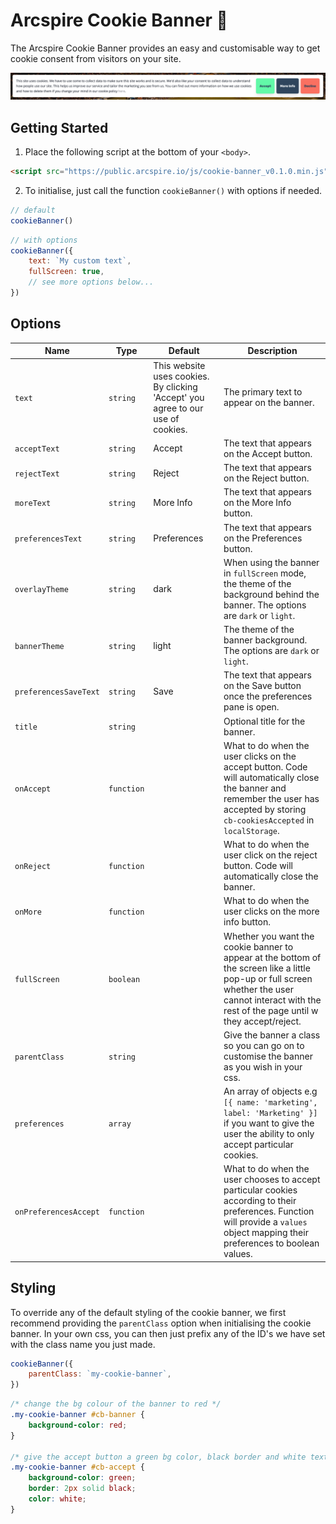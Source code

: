 # Arcspire Cookie Banner 🍪

The Arcspire Cookie Banner provides an easy and customisable way to get cookie consent from visitors on your site.

![/example.png](./example.png)

## Getting Started

1. Place the following script at the bottom of your `<body>`.

```html
<script src="https://public.arcspire.io/js/cookie-banner_v0.1.0.min.js"></script>
```

2. To initialise, just call the function `cookieBanner()` with options if needed.

```js
// default
cookieBanner()
```

```js
// with options
cookieBanner({
    text: `My custom text`,
    fullScreen: true,
    // see more options below...
})
```

## Options

| Name                  | Type       | Default                                                                          | Description                                                                                                                                                                                         |
| --------------------- | ---------- | -------------------------------------------------------------------------------- | --------------------------------------------------------------------------------------------------------------------------------------------------------------------------------------------------- |
| `text`                | `string`   | This website uses cookies. By clicking 'Accept' you agree to our use of cookies. | The primary text to appear on the banner.                                                                                                                                                           |
| `acceptText`          | `string`   | Accept                                                                           | The text that appears on the Accept button.                                                                                                                                                         |
| `rejectText`          | `string`   | Reject                                                                           | The text that appears on the Reject button.                                                                                                                                                         |
| `moreText`            | `string`   | More Info                                                                        | The text that appears on the More Info button.                                                                                                                                                      |
| `preferencesText`     | `string`   | Preferences                                                                      | The text that appears on the Preferences button.                                                                                                                                                    |
| `overlayTheme`        | `string`   | dark                                                                             | When using the banner in `fullScreen` mode, the theme of the background behind the banner. The options are `dark` or `light`.                                                                       |
| `bannerTheme`         | `string`   | light                                                                            | The theme of the banner background. The options are `dark` or `light`.                                                                                                                              |
| `preferencesSaveText` | `string`   | Save                                                                             | The text that appears on the Save button once the preferences pane is open.                                                                                                                         |
| `title`               | `string`   |                                                                                  | Optional title for the banner.                                                                                                                                                                      |
| `onAccept`            | `function` |                                                                                  | What to do when the user clicks on the accept button. Code will automatically close the banner and remember the user has accepted by storing `cb-cookiesAccepted` in `localStorage`.                |
| `onReject`            | `function` |                                                                                  | What to do when the user click on the reject button. Code will automatically close the banner.                                                                                                      |
| `onMore`              | `function` |                                                                                  | What to do when the user clicks on the more info button.                                                                                                                                            |
| `fullScreen`          | `boolean`  |                                                                                  | Whether you want the cookie banner to appear at the bottom of the screen like a little pop-up or full screen whether the user cannot interact with the rest of the page until w they accept/reject. |
| `parentClass`         | `string`   |                                                                                  | Give the banner a class so you can go on to customise the banner as you wish in your css.                                                                                                           |
| `preferences`         | `array`    |                                                                                  | An array of objects e.g `[{ name: 'marketing', label: 'Marketing' }]` if you want to give the user the ability to only accept particular cookies.                                                   |
| `onPreferencesAccept` | `function` |                                                                                  | What to do when the user chooses to accept particular cookies according to their preferences. Function will provide a `values` object mapping their preferences to boolean values.                  |

## Styling

To override any of the default styling of the cookie banner, we first recommend providing the `parentClass` option when initialising the cookie banner. In your own css, you can then just prefix any of the ID's we have set with the class name you just made.

```js
cookieBanner({
    parentClass: `my-cookie-banner`,
})
```

```css
/* change the bg colour of the banner to red */
.my-cookie-banner #cb-banner {
    background-color: red;
}

/* give the accept button a green bg color, black border and white text */
.my-cookie-banner #cb-accept {
    background-color: green;
    border: 2px solid black;
    color: white;
}
```
